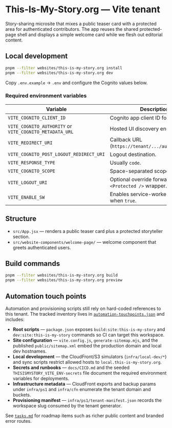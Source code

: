 # This-Is-My-Story.org — Vite tenant

Story-sharing microsite that mixes a public teaser card with a protected area for authenticated
contributors. The app reuses the shared protected-page shell and displays a simple welcome card
while we flesh out editorial content.

## Local development

```bash
pnpm --filter websites/this-is-my-story.org install
pnpm --filter websites/this-is-my-story.org dev
```

Copy `.env.example` → `.env` and configure the Cognito values below.

### Required environment variables

| Variable                                                | Description                                                 |
| ------------------------------------------------------- | ----------------------------------------------------------- |
| `VITE_COGNITO_CLIENT_ID`                                | Cognito app client ID for storytellers.                     |
| `VITE_COGNITO_AUTHORITY` or `VITE_COGNITO_METADATA_URL` | Hosted UI discovery endpoint.                               |
| `VITE_REDIRECT_URI`                                     | Callback URL (`https://tenant/.../auth/callback`).          |
| `VITE_COGNITO_POST_LOGOUT_REDIRECT_URI`                 | Logout destination.                                         |
| `VITE_RESPONSE_TYPE`                                    | Usually `code`.                                             |
| `VITE_COGNITO_SCOPE`                                    | Space-separated scopes.                                     |
| `VITE_LOGOUT_URI`                                       | Optional override forwarded to the `<Protected />` wrapper. |
| `VITE_ENABLE_SW`                                        | Enables service-worker registration when `true`.            |

## Structure

- `src/App.jsx` — renders a public teaser card plus a protected storyteller section.
- `src/website-components/welcome-page/` — welcome component that greets authenticated users.

## Build commands

```bash
pnpm --filter websites/this-is-my-story.org build
pnpm --filter websites/this-is-my-story.org preview
```

## Automation touch points

Automation and provisioning scripts still rely on hard-coded references to this
tenant. The tracked inventory lives in
[`automation-touchpoints.json`](./automation-touchpoints.json) and includes:

- **Root scripts** — `package.json` exposes `build:site:this-is-my-story` and
  `dev:site:this-is-my-story` commands so CI can target this workspace.
- **Site configuration** — `vite.config.js`, `generate-sitemap.mjs`, and the
  published `public/sitemap.xml` embed the production domain and local dev
  hostnames.
- **Local development** — the CloudFront/S3 simulators (`infra/local-dev/*`)
  and sync scripts restrict allowed hosts to `local.this-is-my-story.org`.
- **Secrets and runbooks** — `docs/CICD.md` and the seeded
  `THISISMYSTORY_VITE_ENV-secrets` file document the required environment
  variables for deployments.
- **Infrastructure metadata** — CloudFront exports and backup params under
  `infra/ps1` and `infra/cfn` enumerate the tenant domain and buckets.
- **Provisioning manifest** — `infra/ps1/tenant-manifest.json` records the
  workspace slug consumed by the tenant generator.

See [`tasks.md`](./tasks.md) for roadmap items such as richer public content and branded error
routes.
